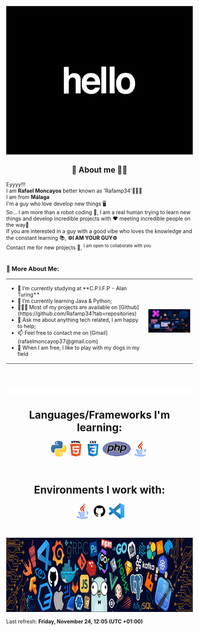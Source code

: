 <img src="./assets/helloworld.gif" alt="Smiley face" width="2000" height="400" align="center">

<!-- Description about me -->
<h2 align="center"> 🤔 About me 👨‍💻 </h2>

Eyyyy!!! <br />
I am <b>Rafael Moncayos</b> better known as 'Rafamp34'🕵🏼‍♂️ <br />
I am from <strong>Málaga</strong><br />
I'm a guy who love develop new things 🖥️ <br />
So... I am more than a robot coding 🤖, I am a real human trying to learn new things and develop incredible projects with ❤️ meeting incredible people on the way🚀<br />
If you are interested in a guy with a good vibe who loves the knowledge and the constant learning 📚, <b>⚙️I AM YOUR GUY⚙️</b> <br />
Contact me for new projects 📨, <sup>I am open to collaborate with you</sup>
<br/><br/> 
### 🧐 More About Me:
<table style="border: none;">
  <tr style="border: none;">
    <td style="border: none;">
      <ul>
        <li>
          🔭 I’m currently studying at **C.P.I.F.P - Alan Turing**
        </li>
        <li>
          🌱 I’m currently learning Java & Python; 
        </li>
        <li>
          👨🏻‍💻 Most of my projects are available on [Github](https://github.com/Rafamp34?tab=repositories)
        </li>
        <li>
          💬 Ask me about anything tech related, I am happy to help;
        </li>
        <li>
          📫 Feel free to contact me on [Gmail](rafaelmoncayop37@gmail.com)
        </li>
        <li>
          🐶 When I am free, I like to play with my dogs in my field
        </li>
    </td>
    <td style="border: none;">
      <img align="right" alt="GIF" src="./assets/tio.gif" width="400"/>
    </td>
  </tr>
</table>
<br><br><br>
<img src="./assets/divisor.gif" alt="Smiley face" width="2000" height="10" align="center">

        
<!-- languajes and skills section -->
<h1 align="center"> Languages/Frameworks I'm learning: </h1>
<p align="center">  
  <code><a href="https://www.python.org/"><img alt="Python" title="Python" src="./assets/python.png" height="42"></a></code>
  <code><a href="https://en.wikipedia.org/wiki/HTML"><img alt="HTML 5" title="HTML 5" src="./assets/html.png" height="42"></a></code>
  <code><a href="https://www.w3.org/Style/CSS/Overview.en.html"><img alt="CSS 3" title="CSS 3" src="./assets/css.png" height="42"></a></code>
  <code><a href="https://www.php.net"><img alt="PHP" title="PHP" src="./assets/php.png" height="42"></a></code>
  <code><a href="https://www.java.com/en/"><img alt="Java" title="Java" src="./assets/java.png" height="42"></a></code>
</p>
<br>

<h1 align="center"> Environments I work with: </h1>
<p align="center">
  <code><a href="https://www.java.com/en/"><img alt="Java" title="Java" src="./assets/java.png" height="42"></a></code>
  <code><a href="https://github.com/"><img alt="GitHub" title="GitHub" src="./assets/github.png" height="42"></a></code>
  <code><a href="https://code.visualstudio.com/"><img alt="Vs code" title="Vs code" src="./assets/vscode.png" height="42"></a></code>
</p>
<br>
<img src="./assets/divisor.gif" alt="Smiley face" width="2000" height="10" align="center">
<br>
<img src="./assets/fotofondo.png" alt="Smiley face" width="2000" height="200" >


<!-- last refresh of readme section -->

Last refresh: <b> Friday, November 24, 12:05 (UTC +01:00)
